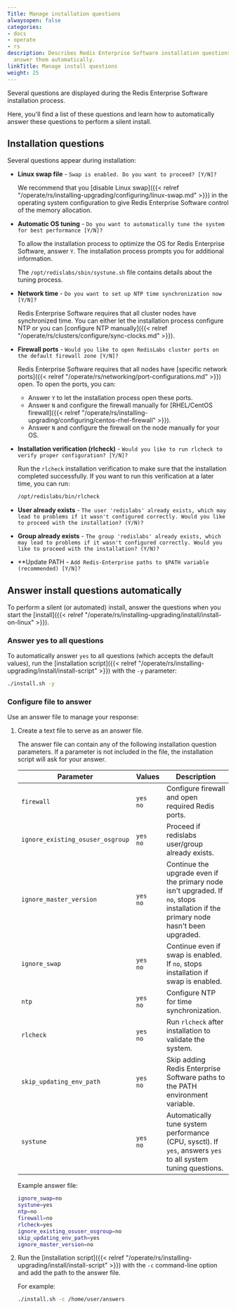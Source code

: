 ```yaml
---
Title: Manage installation questions
alwaysopen: false
categories:
- docs
- operate
- rs
description: Describes Redis Enterprise Software installation questions and how to
  answer them automatically.
linkTitle: Manage install questions
weight: 25
---
```


Several questions are displayed during the Redis Enterprise Software installation process.

Here, you'll find a list of these questions and learn how to automatically answer these questions to perform a silent install.

## Installation questions

Several questions appear during installation:

- **Linux swap file** - `Swap is enabled. Do you want to proceed? [Y/N]?`

    We recommend that you [disable Linux swap]({{< relref "/operate/rs/installing-upgrading/configuring/linux-swap.md" >}}) in the operating system configuration
    to give Redis Enterprise Software control of the memory allocation.

- **Automatic OS tuning** - `Do you want to automatically tune the system for best performance [Y/N]?`

    To allow the installation process to optimize the OS for Redis Enterprise Software, answer `Y`.
    The installation process prompts you for additional information.

    The `/opt/redislabs/sbin/systune.sh` file contains details about the tuning process.

- **Network time** - `Do you want to set up NTP time synchronization now [Y/N]?`

    Redis Enterprise Software requires that all cluster nodes have synchronized time.
    You can either let the installation process configure NTP
    or you can [configure NTP manually]({{< relref "/operate/rs/clusters/configure/sync-clocks.md" >}}).

- **Firewall ports** - `Would you like to open RedisLabs cluster ports on the default firewall zone [Y/N]?`

    Redis Enterprise Software requires that all nodes have [specific network ports]({{< relref "/operate/rs/networking/port-configurations.md" >}}) open.
    To open the ports, you can:

    - Answer `Y` to let the installation process open these ports.
    - Answer `N` and configure the firewall manually for [RHEL/CentOS firewall]({{< relref "/operate/rs/installing-upgrading/configuring/centos-rhel-firewall" >}}).
    - Answer `N` and configure the firewall on the node manually for your OS.

- **Installation verification (rlcheck)** - `Would you like to run rlcheck to verify proper configuration? [Y/N]?`

    Run the `rlcheck` installation verification to make sure that the installation completed successfully.
    If you want to run this verification at a later time, you can run:
    
    ```sh
    /opt/redislabs/bin/rlcheck
    ```

- **User already exists** - `The user 'redislabs' already exists, which may lead to problems if it wasn't configured correctly. Would you like to proceed with the installation? (Y/N)?`

- **Group already exists** - `The group 'redislabs' already exists, which may lead to problems if it wasn't configured correctly. Would you like to proceed with the installation? (Y/N)?`

- **Update PATH - `Add Redis-Enterprise paths to $PATH variable (recommended) [Y/N]?`

## Answer install questions automatically

To perform a silent (or automated) install, answer the questions when you start the [install]({{< relref "/operate/rs/installing-upgrading/install/install-on-linux" >}}).  

### Answer yes to all questions

To automatically answer `yes` to all questions (which accepts the default values), run the [installation script]({{< relref "/operate/rs/installing-upgrading/install/install-script" >}}) with the `-y` parameter:

```bash
./install.sh -y
```

### Configure file to answer

Use an answer file to manage your response:

1. Create a text file to serve as an answer file.

    The answer file can contain any of the following installation question parameters. If a parameter is not included in the file, the installation script will ask for your answer.

    | Parameter | Values | Description |
    |-----------|--------|-------------|
    | `firewall` | `yes`<br />`no` | Configure firewall and open required Redis ports. |
    | `ignore_existing_osuser_osgroup` | `yes`<br />`no` | Proceed if redislabs user/group already exists. |
    | `ignore_master_version` | `yes`<br />`no` | Continue the upgrade even if the primary node isn't upgraded. If `no`, stops installation if the primary node hasn't been upgraded. |
    | `ignore_swap` | `yes`<br />`no` | Continue even if swap is enabled. If `no`, stops installation if swap is enabled. |
    | `ntp` | `yes`<br />`no` | Configure NTP for time synchronization. |
    | `rlcheck` | `yes`<br />`no` | Run `rlcheck` after installation to validate the system. |
    | `skip_updating_env_path` | `yes`<br />`no` | Skip adding Redis Enterprise Software paths to the PATH environment variable. |
    | `systune` | `yes`<br />`no` | Automatically tune system performance (CPU, sysctl). If `yes`, answers `yes` to all system tuning questions. |

    Example answer file:

    ```sh
    ignore_swap=no
    systune=yes
    ntp=no
    firewall=no
    rlcheck=yes
    ignore_existing_osuser_osgroup=no
    skip_updating_env_path=yes
    ignore_master_version=no
    ```

1. Run the [installation script]({{< relref "/operate/rs/installing-upgrading/install/install-script" >}}) with the `-c` command-line option and add the path to the answer file.

    For example:

    ```sh
    ./install.sh -c /home/user/answers
    ```

